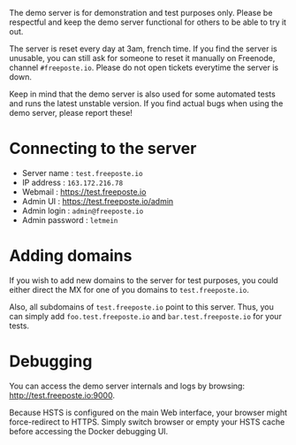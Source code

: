 The demo server is for demonstration and test purposes only. Please be respectful and keep the demo server functional for others to be able to try it out.

The server is reset every day at 3am, french time. If you find the server is unusable, you can still ask for someone to reset it manually on Freenode, channel ``#freeposte.io``. Please do not open tickets everytime the server is down.

Keep in mind that the demo server is also used for some automated tests and runs the latest unstable version. If you find actual bugs when using the demo server, please report these!

Connecting to the server
========================

 * Server name : ``test.freeposte.io``
 * IP address : ``163.172.216.78``
 * Webmail : https://test.freeposte.io
 * Admin UI : https://test.freeposte.io/admin
 * Admin login : ``admin@freeposte.io``
 * Admin password : ``letmein``

Adding domains
==============

If you wish to add new domains to the server for test purposes, you could either direct the MX for one of you domains to ``test.freeposte.io``.

Also, all subdomains of ``test.freeposte.io`` point to this server. Thus, you can simply add ``foo.test.freeposte.io`` and ``bar.test.freeposte.io`` for your tests.

Debugging
=========

You can access the demo server internals and logs by browsing: http://test.freeposte.io:9000.

Because HSTS is configured on the main Web interface, your browser might force-redirect to HTTPS. Simply switch browser or empty your HSTS cache before accessing the Docker debugging UI.